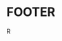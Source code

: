 
</div>
</div>

# FOOTER
<style>
span.rss img {
    display: block;
    width: 16px;
    height: 16px;
}
</style>
<span class="rss">[![RSS](./rss_icon.png "RSS Feed")](./rss.xml)</span>
